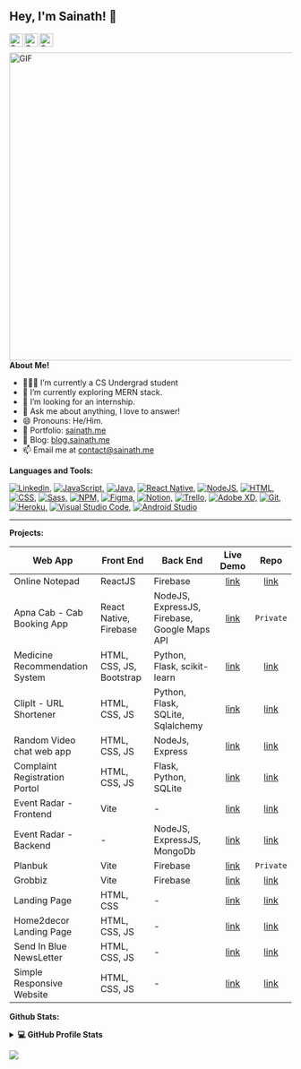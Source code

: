 <h2 title="Sainath Poojary"> Hey, I'm Sainath! 👋</h2>

<a href="https://www.linkedin.com/in/sainathpoojary/">
  <img align="left" alt="Sainath's LinkedIn" width="24px" src="https://img.icons8.com/color/96/null/linkedin--v1.png" />
</a>
<a href="https://www.instagram.com/sainathpoojaryy/">
  <img align="left" alt="Sainath's Instagram" width="24px" src="https://img.icons8.com/color/96/null/instagram-new--v1.png" />
</a>
<a href="https://twitter.com/sainathpoojary">
  <img align="left" alt="Sainath's Twitter" width="24px" src="https://img.icons8.com/color/96/null/twitter--v1.png" />
</a>

<br />
<br />

  <img align="right" alt="GIF" width=550 src="https://i.pinimg.com/originals/37/4a/9c/374a9ce6182b7a8aafd8c6ea6b698ff3.gif" />

**About Me!**

- 👨🏽‍💻 I’m currently a CS Undergrad student
- 🌱 I’m currently exploring MERN stack.
- 🤔 I’m looking for an internship.
- 💬 Ask me about anything, I love to answer!
- 😄 Pronouns: He/Him.
- 🎯 Portfolio: [sainath.me](https://sainathpoojary.github.io/)
- 📝 Blog: [blog.sainath.me](https://blog.sainath.me/)
- 📫 Email me at [contact@sainath.me](mailto:contact@sainath.me)

**Languages and Tools:**

[![Linkedin,](https://img.icons8.com/color/30/null/python--v1.png)]()
[![JavaScript,](https://img.icons8.com/color/30/null/javascript--v1.png)]()
[![Java,](https://img.icons8.com/color/30/null/java-coffee-cup-logo--v1.png)]()
[![React Native,](https://img.icons8.com/color/30/null/react-native.png)]()
[![NodeJS,](https://img.icons8.com/fluency/30/null/node-js.png)]()
[![HTML,](https://img.icons8.com/color/30/null/html-5--v1.png)]()
[![CSS,](https://img.icons8.com/color/30/null/css3.png)]()
[![Sass,](https://img.icons8.com/color/30/null/sass--v1.png)]()
[![NPM,](https://img.icons8.com/color/30/null/npm.png)]()
[![Figma,](https://img.icons8.com/color/30/null/figma.png)]()
[![Notion,](https://img.icons8.com/color/30/null/notion.png)]()
[![Trello,](https://img.icons8.com/color/30/null/trello.png)]()
[![Adobe XD,](https://img.icons8.com/color/30/null/adobe-xd.png)]()
[![Git,](https://img.icons8.com/color/30/null/git.png)]()
[![Heroku,](https://img.icons8.com/color/30/null/heroku.png)]()
[![Visual Studio Code,](https://img.icons8.com/color/30/null/visual-studio-code-2019.png)]()
[![Android Studio](https://img.icons8.com/color/30/null/android-studio--v2.png)]()

---

**Projects:**

| Web App                        | Front End                | Back End                          |                      Live Demo                      |                               Repo                                |
| ------------------------------ | ------------------------ | --------------------------------- | :-------------------------------------------------: | :---------------------------------------------------------------: |
| Online Notepad                 | ReactJS                  | Firebase                          | [link](https://onlinenotepad.vercel.app/)           | [link](https://github.com/sainathpoojary/online-notepad)          |
| Apna Cab - Cab Booking App     | React Native, Firebase   | NodeJS, ExpressJS, Firebase, Google Maps API | [link](https://play.google.com/store/apps/developer?id=Apna+Cab) | ```Private``` 			          |
| Medicine Recommendation System | HTML, CSS, JS, Bootstrap | Python, Flask, scikit-learn       | [link](https://medicine.up.railway.app/)            | [link](https://github.com/sainathPoojary/medicinerecommendation)  |
| ClipIt - URL Shortener         | HTML, CSS, JS            | Python, Flask, SQLite, Sqlalchemy | [link](https://clipitlinks.herokuapp.com)           | [link](https://github.com/SainathPoojary/urlShortener)            |
| Random Video chat web app      | HTML, CSS, JS            | NodeJs, Express                   | [link](https://sociallege.herokuapp.com/)           | [link](https://github.com/SainathPoojary/Sociallege)              |
| Complaint Registration Portol  | HTML, CSS, JS            | Flask, Python, SQLite             | [link](https://complaintregistration.herokuapp.com) | [link](https://github.com/SainathPoojary/OnlineComplaintWebsites) |
| Event Radar - Frontend  	 | Vite           	    | -            			| [link](https://event-radar-frontend.vercel.app/)    | [link](https://github.com/SainathPoojary/event-radar-frontend)    |
| Event Radar - Backend  	 | -                        | NodeJS, ExpressJS, MongoDb        | [link](https://event-radar-frontend.vercel.app/)    | [link](https://github.com/SainathPoojary/event-radar-backend)     |
| Planbuk                        | Vite                     | Firebase                          | [link](https://www.planbuk.cc)                      | ```Private```                          				  |
| Grobbiz                        | Vite                     | Firebase                          | [link](https://grobbiz.in)                          | [link](https://github.com/GROBBIZ/landing-page) 		  |
| Landing Page                   | HTML, CSS                | -                                 | [link](https://sainathpoojary.github.io/blur-landing-page/)|[link](https://github.com/SainathPoojary/blur-landing-page) |
| Home2decor Landing Page        | HTML, CSS, JS            | -                                 | [link](https://sainathpoojary.github.io/home2decor) | [link](https://github.com/SainathPoojary/home2decor)              |
| Send In Blue NewsLetter        | HTML, CSS, JS            | -                                 | [link](https://sainathpoojary.github.io/NewsLetterWebsite) | [link](https://github.com/SainathPoojary/NewsLetterWebsite)|
| Simple Responsive Website      | HTML, CSS, JS            | -                                 | [link](https://sainathpoojary.github.io/Simple-Responsive-website/)|[link](https://github.com/SainathPoojary/Simple-Responsive-website)|

**Github Stats:**

<details> 
  <summary><b>💻 GitHub Profile Stats</b></summary>
  <br/>
  <p align="center">
    <a href="https://github.com/anuraghazra/github-readme-stats"><img alt="Sainath's Github Stats" src="https://github-readme-stats.vercel.app/api?username=sainathpoojary&show_icons=true&count_private=true&theme=tokyonight" height="192px"/></a>
<br/>
  &nbsp;
	  <img src="https://github-readme-stats.vercel.app/api/top-langs?username=sainathpoojary&show_icons=true&locale=en&layout=compact&theme=tokyonight" alt="sainathpoojary" height="192px"/>
  <br/>
  </p>
</details>

[![](https://visitcount.itsvg.in/api?id=sainathpoojary&label=Profile%20Views&color=1&icon=0&pretty=true)](https://visitcount.itsvg.in)

